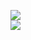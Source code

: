 [![](https://img.shields.io/badge/Made%20With-Github%20Spray-lightgrey.svg?style=for-the-badge&logo=github)](https://github.com/Annihil/github-spray#3083)  
[![](https://i.imgur.com/2DrTn0Z.gif)](https://github.com/Annihil/github-spray)